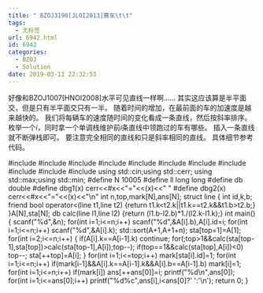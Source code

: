 ```yaml
---
title: " BZOJ3190[JLOI2013]赛车\t\t"
tags:
  - 无标签
url: 6942.html
id: 6942
categories:
  - BZOJ
  - Solution
date: 2019-03-11 22:32:53
---
```


好像和BZOJ1007\[HNOI2008\]水平可见直线一样啊…… 其实这应该算是半平面交，但是只有半平面交只有一半。 随着时间的增加，在最前面的车的加速度是越来越快的。 我们将每辆车的速度随时间的变化看成一条直线，然后按斜率排序。 枚举一个$i$，同时拿一个单调栈维护前$i$条直线中领跑过的车有哪些。 插入一条直线就不断弹栈即可。 要注意完全相同的直线和只是斜率相同的直线。 具体细节参考代码。

#include<iostream>
#include<cstdio>
#include<cstdlib>
#include<cmath>
#include<cstring>
#include<string>
#include<algorithm>
#include<queue>
#include<vector>
#include<set>
#include<map>
using std::cin;using std::cerr;
using std::max;using std::min;
#define N 10005
#define ll long long
#define db double
#define dbg1(x) cerr<<#x<<"="<<(x)<<" "
#define dbg2(x) cerr<<#x<<"="<<(x)<<"\\n"
int n,top,mark\[N\],ans\[N\];
struct line
{
	int id,k,b;
	friend bool operator<(line t1,line t2) {return t1.k<t2.k||t1.k==t2.k&&t1.b>t2.b;}
}A\[N\],sta\[N\];
db calc(line l1,line l2) {return (l1.b-l2.b)*1./(l2.k-l1.k);}
int main()
{
	scanf("%d",&n);
	for(int i=1;i<=n;i++) scanf("%d",&A\[i\].b),A\[i\].id=i;
	for(int i=1;i<=n;i++) scanf("%d",&A\[i\].k);
	std::sort(A+1,A+1+n);
	sta\[top=1\]=A\[1\];
	for(int i=2;i<=n;i++)
	{
		if(A\[i\].k==A\[i-1\].k) continue;
		for(;top>1&&calc(sta\[top-1\],sta\[top\])>calc(sta\[top-1\],A\[i\]);top--);
		if(top==1&&calc(sta\[top\],A\[i\])<0) top--;
		sta\[++top\]=A\[i\];
	}
	for(int i=1;i<=top;i++) mark\[sta\[i\].id\]=1;
	for(int i=1;i<=n;i++) if(mark\[i-1\]&&A\[i\].k==A\[i-1\].k&&A\[i\].b==A\[i-1\].b) mark\[i\]=1;
	for(int i=1;i<=n;i++) if(mark\[i\]) ans\[++ans\[0\]\]=i;
	printf("%d\\n",ans\[0\]);
	for(int i=1;i<=ans\[0\];i++) printf("%d%c",ans\[i\],i<ans\[0\]?' ':'\\n');
	return 0;
}